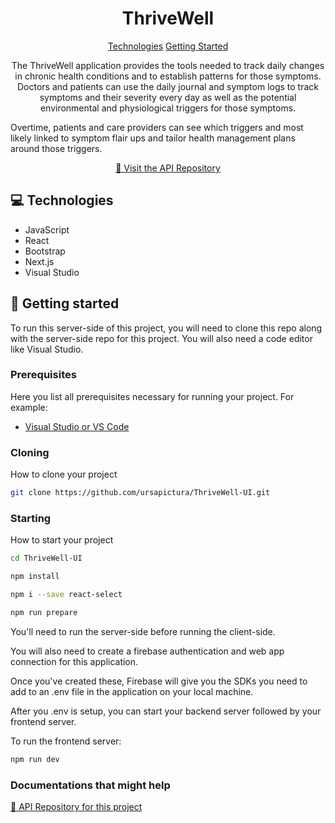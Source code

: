 

<h1 align="center" style="font-weight: bold;">ThriveWell</h1>

<p align="center">
<a href="#tech">Technologies</a>
<a href="#started">Getting Started</a>

 
</p>


<p align="center">The ThriveWell application provides the tools needed to track daily changes in chronic health conditions and to establish patterns for those symptoms. Doctors and patients can use the daily journal and symptom logs to track symptoms and their severity every day as well as the potential environmental and physiological triggers for those symptoms.

Overtime, patients and care providers can see which triggers and most likely linked to symptom flair ups and tailor health management plans around those triggers.</p>


<p align="center">
<a href="https://github.com/ursapictura/ThriveWell-Server">📱 Visit the API Repository</a>
</p>

<h2 id="tech">💻 Technologies</h2>

- JavaScript
- React
- Bootstrap
- Next.js
- Visual Studio

<h2 id="started">🚀 Getting started</h2>

To run this server-side of this project, you will need to clone this repo along with the server-side repo for this project. You will also need a code editor like Visual Studio.

<h3>Prerequisites</h3>

Here you list all prerequisites necessary for running your project. For example:

- [Visual Studio or VS Code](https://visualstudio.microsoft.com//)

<h3>Cloning</h3>

How to clone your project

```bash
git clone https://github.com/ursapictura/ThriveWell-UI.git
```

<h3>Starting</h3>

How to start your project

```bash
cd ThriveWell-UI

npm install

npm i --save react-select

npm run prepare
```

You'll need to run the server-side before running the client-side.

You will also need to create a firebase authentication and web app connection for this application.

Once you've created these, Firebase will give you the SDKs you need to add to an .env file in the application on your local machine.

After you .env is setup, you can start your backend server followed by your frontend server.

To run the frontend server:

```bash
npm run dev
```

<h3>Documentations that might help</h3>

[📝 API Repository for this project](https://github.com/ursapictura/ThriveWell-Server)
